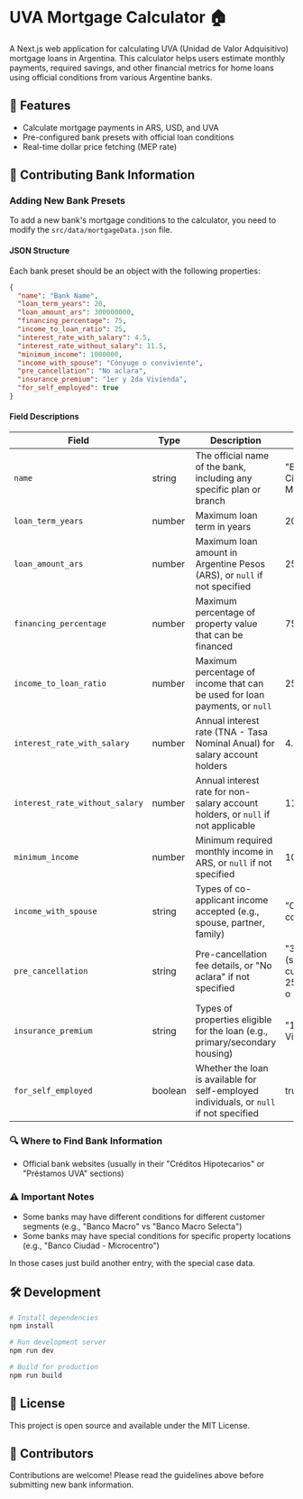 # UVA Mortgage Calculator 🏠

A Next.js web application for calculating UVA (Unidad de Valor Adquisitivo) mortgage loans in Argentina. This calculator helps users estimate monthly payments, required savings, and other financial metrics for home loans using official conditions from various Argentine banks.

## 🚀 Features

- Calculate mortgage payments in ARS, USD, and UVA
- Pre-configured bank presets with official loan conditions
- Real-time dollar price fetching (MEP rate)

## 🏦 Contributing Bank Information

### Adding New Bank Presets

To add a new bank's mortgage conditions to the calculator, you need to modify the `src/data/mortgageData.json` file.

#### JSON Structure

Each bank preset should be an object with the following properties:

```json
{
  "name": "Bank Name",
  "loan_term_years": 20,
  "loan_amount_ars": 300000000,
  "financing_percentage": 75,
  "income_to_loan_ratio": 25,
  "interest_rate_with_salary": 4.5,
  "interest_rate_without_salary": 11.5,
  "minimum_income": 1000000,
  "income_with_spouse": "Cónyuge o conviviente",
  "pre_cancellation": "No aclara",
  "insurance_premium": "1er y 2da Vivienda",
  "for_self_employed": true
}
```

#### Field Descriptions

| Field                          | Type    | Description                                                                             | Example                                                |
| ------------------------------ | ------- | --------------------------------------------------------------------------------------- | ------------------------------------------------------ |
| `name`                         | string  | The official name of the bank, including any specific plan or branch                    | "Banco Ciudad - Microcentro"                           |
| `loan_term_years`              | number  | Maximum loan term in years                                                              | 20                                                     |
| `loan_amount_ars`              | number  | Maximum loan amount in Argentine Pesos (ARS), or `null` if not specified                | 250000000                                              |
| `financing_percentage`         | number  | Maximum percentage of property value that can be financed                               | 75                                                     |
| `income_to_loan_ratio`         | number  | Maximum percentage of income that can be used for loan payments, or `null`              | 25                                                     |
| `interest_rate_with_salary`    | number  | Annual interest rate (TNA - Tasa Nominal Anual) for salary account holders              | 4.5                                                    |
| `interest_rate_without_salary` | number  | Annual interest rate for non-salary account holders, or `null` if not applicable        | 11.5                                                   |
| `minimum_income`               | number  | Minimum required monthly income in ARS, or `null` if not specified                      | 1000000                                                |
| `income_with_spouse`           | string  | Types of co-applicant income accepted (e.g., spouse, partner, family)                   | "Cónyuge o conviviente"                                |
| `pre_cancellation`             | string  | Pre-cancellation fee details, or "No aclara" if not specified                           | "3 + IVA (solo si cumplió el 25 del plazo o 180 días)" |
| `insurance_premium`            | string  | Types of properties eligible for the loan (e.g., primary/secondary housing)             | "1er y 2da Vivienda"                                   |
| `for_self_employed`            | boolean | Whether the loan is available for self-employed individuals, or `null` if not specified | true                                                   |

### 🔍 Where to Find Bank Information

- Official bank websites (usually in their "Créditos Hipotecarios" or "Préstamos UVA" sections)

### ⚠️ Important Notes

- Some banks may have different conditions for different customer segments (e.g., "Banco Macro" vs "Banco Macro Selecta")
- Some banks may have special conditions for specific property locations (e.g., "Banco Ciudad - Microcentro")

In those cases just build another entry, with the special case data.

## 🛠️ Development

```bash
# Install dependencies
npm install

# Run development server
npm run dev

# Build for production
npm run build
```

## 📄 License

This project is open source and available under the MIT License.

## 👥 Contributors

Contributions are welcome! Please read the guidelines above before submitting new bank information.
